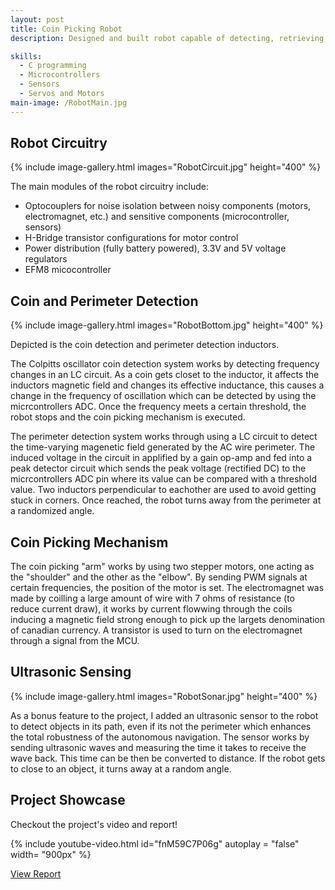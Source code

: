 ```yaml
---
layout: post
title: Coin Picking Robot 
description: Designed and built robot capable of detecting, retrieving, and storing coins within a defined perimeter using EFM8 and STM32 microcontrollers. The robot has manual operation throuhg a remote and autonomous operation modes. In autonomous mode, its goal is to pickup 20 coins within a 0.5m and 1m area as quick as possible. This project was done in a team of 6 members, I have included the details of modules I was involved with in this project post. 

skills: 
  - C programming
  - Microcontrollers
  - Sensors
  - Servos and Motors
main-image: /RobotMain.jpg
---
```


## Robot Circuitry
{% include image-gallery.html images="RobotCircuit.jpg" height="400" %}

The main modules of the robot circuitry include:
- Optocouplers for noise isolation between noisy components (motors, electromagnet, etc.) and sensitive components (microcontroller, sensors)
- H-Bridge transistor configurations for motor control
- Power distribution (fully battery powered), 3.3V and 5V voltage regulators
- EFM8 micocontroller
  
## Coin and Perimeter Detection
{% include image-gallery.html images="RobotBottom.jpg" height="400" %}

Depicted is the coin detection and perimeter detection inductors.

The Colpitts oscillator coin detection system works by detecting frequency changes in an LC circuit. As a coin gets closet to the inductor, it affects the inductors magnetic field and changes its effective inductance, this causes a change in the frequency of oscillation which can be detected by using the micrcontrollers ADC. Once the frequency meets a certain threshold, the robot stops and the coin picking mechanism is executed. 

The perimeter detection system works through using a LC circuit to detect the time-varying magenetic field generated by the AC wire perimeter. The induced voltage in the circuit in applified by a gain op-amp and fed into a peak detector circuit which sends the peak voltage (rectified DC) to the micrcontrollers ADC pin where its value can be compared with a threshold value. Two inductors perpendicular to eachother are used to avoid getting stuck in corners. Once reached, the robot turns away from the perimeter at a randomized angle. 

## Coin Picking Mechanism  
The coin picking "arm" works by using two stepper motors, one acting as the "shoulder" and the other as the "elbow". By sending PWM signals at certain frequencies, the position of the motor is set. The electromagnet was made by coilling a large amount of wire with 7 ohms of resistance (to reduce current draw), it works by current flowwing through the coils inducing a magnetic field strong enough to pick up the largets denomination of canadian currency. A transistor is used to turn on the electromagnet through a signal from the MCU. 

## Ultrasonic Sensing 
{% include image-gallery.html images="RobotSonar.jpg" height="400" %}

As a bonus feature to the project, I added an ultrasonic sensor to the  robot to detect objects in its path, even if its not the perimeter which enhances the total robustness of the autonomous navigation. The sensor works by sending ultrasonic waves and measuring the time it takes to receive the wave back. This time can be then be converted to distance. If the robot gets to close to an object, it turns away at a random angle. 

## Project Showcase 

Checkout the project's video and report!

{% include youtube-video.html id="fnM59C7P06g" autoplay = "false" width= "900px" %}  

<a href="https://drive.google.com/file/d/101rXCqt_ncftTJQcAkzx5_E8U2eXSJqr/view?usp=sharing" target="_blank" class="button">View Report</a>
